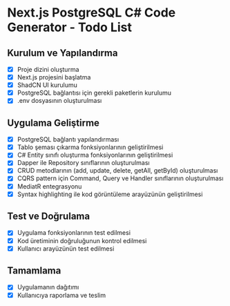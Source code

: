 # Next.js PostgreSQL C# Code Generator - Todo List

## Kurulum ve Yapılandırma
- [x] Proje dizini oluşturma
- [x] Next.js projesini başlatma
- [x] ShadCN UI kurulumu
- [x] PostgreSQL bağlantısı için gerekli paketlerin kurulumu
- [x] .env dosyasının oluşturulması

## Uygulama Geliştirme
- [x] PostgreSQL bağlantı yapılandırması
- [x] Tablo şeması çıkarma fonksiyonlarının geliştirilmesi
- [x] C# Entity sınıfı oluşturma fonksiyonlarının geliştirilmesi
- [x] Dapper ile Repository sınıflarının oluşturulması
- [x] CRUD metodlarının (add, update, delete, getAll, getById) oluşturulması
- [x] CQRS pattern için Command, Query ve Handler sınıflarının oluşturulması
- [x] MediatR entegrasyonu
- [x] Syntax highlighting ile kod görüntüleme arayüzünün geliştirilmesi

## Test ve Doğrulama
- [x] Uygulama fonksiyonlarının test edilmesi
- [x] Kod üretiminin doğruluğunun kontrol edilmesi
- [x] Kullanıcı arayüzünün test edilmesi

## Tamamlama
- [x] Uygulamanın dağıtımı
- [x] Kullanıcıya raporlama ve teslim
